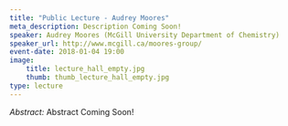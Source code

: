 ```yaml
---
title: "Public Lecture - Audrey Moores"
meta_description: Description Coming Soon!
speaker: Audrey Moores (McGill University Department of Chemistry)
speaker_url: http://www.mcgill.ca/moores-group/
event-date: 2018-01-04 19:00
image:
    title: lecture_hall_empty.jpg
    thumb: thumb_lecture_hall_empty.jpg
type: lecture
---
```

*Abstract:*
Abstract Coming Soon!

